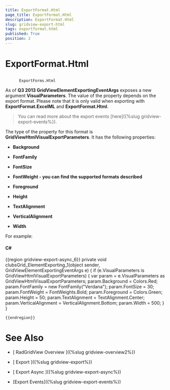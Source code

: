 ```yaml
---
title: ExportFormat.Html
page_title: ExportFormat.Html
description: ExportFormat.Html
slug: gridview-export-html
tags: exportformat.html
published: True
position: 2
---
```


# ExportFormat.Html



## 
          ExportForms.Html
        

As of __Q3 2013 GridViewElementExportingEventArgs__ exposes a new argument __VisualParameters__. The value of the property depends on the export format. Please note that it is only valid when exporting with __ExportFormat.ExcelML__ and __ExportFormat.Html__.
        

>You can read more about the export events [here]({%slug gridview-export-events%}).
          

The type of the property for this format is __GridViewHtmlVisualExportParameters__. It has the following properties:
        

* __Background__

* __FontFamily__

* __FontSize__

* __FontWeight - you can find the supported formats described__

* __Foreground__

* __Height__

* __TextAlignment__

* __VerticalAlignment__

* __Width__

For example:
        

#### __C#__

{{region gridview-export-async_6}}
	private void clubsGrid_ElementExporting_1(object sender, GridViewElementExportingEventArgs e)
	{
	    if (e.VisualParameters is GridViewHtmlVisualExportParameters)
	    {
	        var param = e.VisualParameters as GridViewHtmlVisualExportParameters;
		    param.Background = Colors.Red;
		    param.FontFamily = new FontFamily("Verdana");
		    param.FontSize = 30;
		    param.FontWeight = FontWeights.Bold;
		    param.Foreground = Colors.Green;
		    param.Height = 50;
		    param.TextAlignment = TextAlignment.Center;
		    param.VerticalAlignment = VerticalAlignment.Bottom;
		    param.Width = 500;
	    }
	}
	
	{{endregion}}



# See Also

 * [
        RadGridView Overview
      ]({%slug gridview-overview2%})

 * [
        Export
      ]({%slug gridview-export%})

 * [
        Export Async
      ]({%slug gridview-export-async%})

 * [Export Events]({%slug gridview-export-events%})
